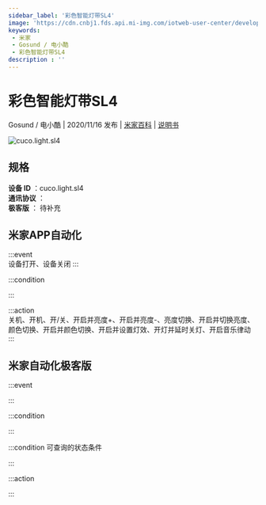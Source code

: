 ```yaml
---
sidebar_label: '彩色智能灯带SL4'
image: 'https://cdn.cnbj1.fds.api.mi-img.com/iotweb-user-center/developer_1679048936366M2NRsmpn.png?GalaxyAccessKeyId=AKVGLQWBOVIRQ3XLEW&Expires=9223372036854775807&Signature=0VHOZX6fMxEvNYrko8p6/oO1h1Y='
keywords: 
 - 米家
 - Gosund / 电小酷
 - 彩色智能灯带SL4
description : ''
---
```

# 彩色智能灯带SL4

Gosund / 电小酷 | 2020/11/16 发布 | [米家百科](https://home.mi.com/webapp/content/baike/product/index.html?model=cuco.light.sl4) | [说明书](https://home.mi.com/views/introduction.html?model=cuco.light.sl4&region=cn)

![cuco.light.sl4](https://cdn.cnbj1.fds.api.mi-img.com/iotweb-user-center/developer_1679048936366M2NRsmpn.png?GalaxyAccessKeyId=AKVGLQWBOVIRQ3XLEW&Expires=9223372036854775807&Signature=0VHOZX6fMxEvNYrko8p6/oO1h1Y=)

## 规格  
> 
**设备 ID** ：cuco.light.sl4  
**通讯协议** ：  
**极客版**  ： 待补充 


## 米家APP自动化  

:::event  
设备打开、设备关闭
:::

:::condition  

:::

:::action   
关机、开机、开/关、开启并亮度+、开启并亮度-、亮度切换、开启并切换亮度、颜色切换、开启并颜色切换、开启并设置灯效、开灯并延时关灯、开启音乐律动
:::

## 米家自动化极客版  

:::event  

:::

:::condition  

:::

:::condition 可查询的状态条件  

:::

:::action  

:::

        
